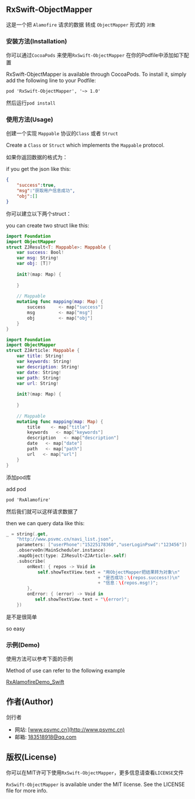 
## RxSwift-ObjectMapper

这是一个把 `Alamofire` 请求的数据 转成 `ObjectMapper` 形式的 `对象`


### 安装方法(Installation)

你可以通过`CocoaPods` 来使用`RxSwift-ObjectMapper` 在你的Podfile中添加如下配置

RxSwift-ObjectMapper is available through CocoaPods. To install it, simply add the following line to your Podfile:

```
pod 'RxSwift-ObjectMapper', '~> 1.0'
```

然后运行`pod install`


### 使用方法(Usage)

创建一个实现 `Mappable` 协议的`Class` 或者 `Struct`

Create a `Class` or `Struct` which implements the `Mappable` protocol.

如果你返回数据的格式为：

if you get the json like this:

```json
{
    "success":true,
    "msg":"获取用户信息成功",
    "obj":[]
}
```

你可以建立以下两个struct：

you can create two struct like this:

```swift
import Foundation
import ObjectMapper
struct ZJResult<T: Mappable>: Mappable {
    var success: Bool!
    var msg: String!
    var obj: [T]?
    
    init?(map: Map) {
        
    }
    
    // Mappable
    mutating func mapping(map: Map) {
        success     <- map["success"]
        msg         <- map["msg"]
        obj         <- map["obj"]
    }
}
```


```swift
import Foundation
import ObjectMapper
struct ZJArticle: Mappable {
    var title: String!
    var keywords: String!
    var description: String!
    var date: String!
    var path: String!
    var url: String!
    
    init?(map: Map) {
        
    }
    
    // Mappable
    mutating func mapping(map: Map) {
        title    <- map["title"]
        keywords   <- map["keywords"]
        description   <- map["description"]
        date   <- map["date"]
        path   <- map["path"]
        url   <- map["url"]
    }
}
```

添加pod库

add pod

```
pod 'RxAlamofire'
```

然后我们就可以这样请求数据了

then we can query data like this:

```swift
_ = string(.get,
    "http://www.psvmc.cn/navi_list.json",
    parameters: ["userPhone":"15225178360","userLoginPswd":"123456"])
    .observeOn(MainScheduler.instance)
    .mapObject(type: ZJResult<ZJArticle>.self)
    .subscribe(
        onNext: { repos -> Void in
            self.showTextView.text = "用ObjectMapper把结果转为对象\n"
                                   + "是否成功：\(repos.success!)\n"
                                   + "信息：\(repos.msg!)";
        },
        onError: { (error) -> Void in
           self.showTextView.text = "\(error)";    
    })
```

是不是很简单

so easy


### 示例(Demo)

使用方法可以参考下面的示例

Method of use can refer to the following example

[RxAlamofireDemo_Swift](https://github.com/psvmc/RxAlamofireDemo_Swift)


## 作者(Author)

剑行者 

+ 网站: [www.psvmc.cn](http://www.psvmc.cn)
+ 邮箱: [183518918@qq.com](mailto:183518918@qq.com)

## 版权(License)

你可以在MIT许可下使用`RxSwift-ObjectMapper`，更多信息请查看`LICENSE`文件

`RxSwift-ObjectMapper` is available under the MIT license. See the LICENSE file for more info.